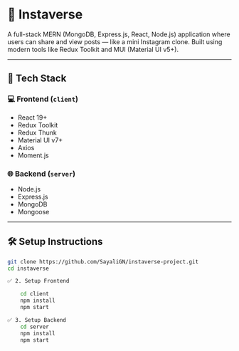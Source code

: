 # 📸 Instaverse

A full-stack MERN (MongoDB, Express.js, React, Node.js) application where users can share and view posts — like a mini Instagram clone. Built using modern tools like Redux Toolkit and MUI (Material UI v5+).

---

## 🚀 Tech Stack

### 💻 Frontend (`client`)
- React 19+
- Redux Toolkit
- Redux Thunk
- Material UI v7+
- Axios
- Moment.js

### 🌐 Backend (`server`)
- Node.js
- Express.js
- MongoDB
- Mongoose

---



## 🛠️ Setup Instructions

```bash
git clone https://github.com/SayaliGN/instaverse-project.git
cd instaverse

✅ 2. Setup Frontend

    cd client
    npm install
    npm start

✅ 3. Setup Backend
    cd server
    npm install
    npm start


